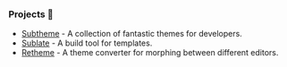 ### Projects 🤖

- [Subtheme](https://subtheme.pro) - A collection of fantastic themes for developers.
- [Sublate](https://github.com/jontaydev/sublate) - A build tool for templates.
- [Retheme](https://github.com/subtheme-pro/retheme) - A theme converter for morphing between different editors.
